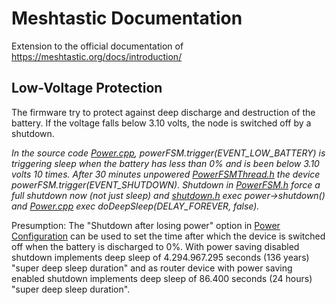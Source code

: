 # Meshtastic Documentation

Extension to the official documentation of https://meshtastic.org/docs/introduction/

## Low-Voltage Protection

The firmware try to protect against deep discharge and destruction of the battery. If the voltage falls below 3.10 volts, the node is switched off by a shutdown.

_In the source code [Power.cpp](https://github.com/meshtastic/firmware/blob/master/src/Power.cpp), powerFSM.trigger(EVENT_LOW_BATTERY) is triggering sleep when the battery has less than 0% and is been below 3.10 volts 10 times. After 30 minutes unpowered [PowerFSMThread.h](https://github.com/meshtastic/firmware/blob/master/src/PowerFSMThread.h) the device powerFSM.trigger(EVENT_SHUTDOWN). Shutdown in [PowerFSM.h](https://github.com/meshtastic/firmware/blob/master/src/PowerFSM.h) force a full shutdown now (not just sleep) and [shutdown.h](https://github.com/meshtastic/firmware/blob/master/src/shutdown.h) exec power->shutdown() and [Power.cpp](https://github.com/meshtastic/firmware/blob/master/src/Power.cpp) exec doDeepSleep(DELAY_FOREVER, false)._

Presumption: The "Shutdown after losing power" option in [Power Configuration](https://meshtastic.org/docs/configuration/radio/power/) can be used to set the time after which the device is switched off when the battery is discharged to 0%. With power saving disabled shutdown implements deep sleep of 4.294.967.295 seconds (136 years) "super deep sleep duration" and as router device with power saving enabled shutdown implements deep sleep of 86.400 seconds (24 hours) "super deep sleep duration".

